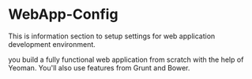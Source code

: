 WebApp-Config
=============

This is information section to setup settings for web application development environment.

you build a fully functional web application from scratch with the help of Yeoman. You'll also use features from Grunt and Bower.
